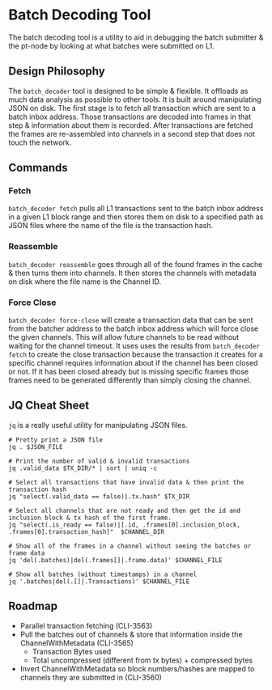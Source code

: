 # Batch Decoding Tool

The batch decoding tool is a utility to aid in debugging the batch submitter & the pt-node
by looking at what batches were submitted on L1.

## Design Philosophy

The `batch_decoder` tool is designed to be simple & flexible. It offloads as much data analysis
as possible to other tools. It is built around manipulating JSON on disk. The first stage is to
fetch all transaction which are sent to a batch inbox address. Those transactions are decoded into
frames in that step & information about them is recorded. After transactions are fetched the frames
are re-assembled into channels in a second step that does not touch the network.


## Commands

### Fetch

`batch_decoder fetch` pulls all L1 transactions sent to the batch inbox address in a given L1 block
range and then stores them on disk to a specified path as JSON files where the name of the file is
the transaction hash.

### Reassemble

`batch_decoder reassemble` goes through all of the found frames in the cache & then turns them
into channels. It then stores the channels with metadata on disk where the file name is the Channel ID.


### Force Close

`batch_decoder force-close` will create a transaction data that can be sent from the batcher address to
the batch inbox address which will force close the given channels. This will allow future channels to
be read without waiting for the channel timeout. It uses uses the results from `batch_decoder fetch` to
create the close transaction because the transaction it creates for a specific channel requires information
about if the channel has been closed or not. If it has been closed already but is missing specific frames
those frames need to be generated differently than simply closing the channel.


## JQ Cheat Sheet

`jq` is a really useful utility for manipulating JSON files.

```
# Pretty print a JSON file
jq . $JSON_FILE

# Print the number of valid & invalid transactions
jq .valid_data $TX_DIR/* | sort | uniq -c  

# Select all transactions that have invalid data & then print the transaction hash
jq "select(.valid_data == false)|.tx.hash" $TX_DIR

# Select all channels that are not ready and then get the id and inclusion block & tx hash of the first frame.
jq "select(.is_ready == false)|[.id, .frames[0].inclusion_block, .frames[0].transaction_hash]"  $CHANNEL_DIR

# Show all of the frames in a channel without seeing the batches or frame data
jq 'del(.batches)|del(.frames[]|.frame.data)' $CHANNEL_FILE

# Show all batches (without timestamps) in a channel
jq '.batches|del(.[]|.Transactions)' $CHANNEL_FILE
```


## Roadmap

- Parallel transaction fetching (CLI-3563)
- Pull the batches out of channels & store that information inside the ChannelWithMetadata (CLI-3565)
	- Transaction Bytes used
	- Total uncompressed (different from tx bytes) + compressed bytes
- Invert ChannelWithMetadata so block numbers/hashes are mapped to channels they are submitted in (CLI-3560)
